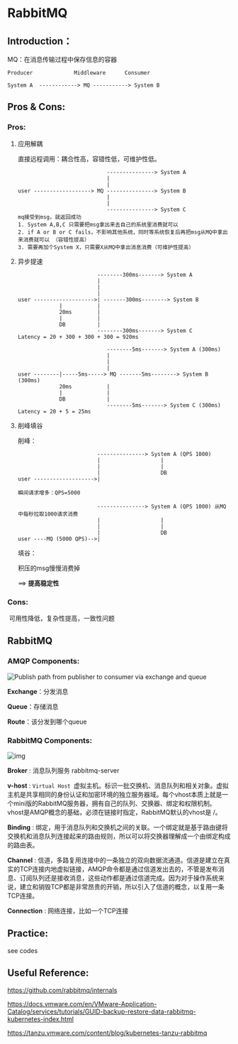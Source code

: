 # RabbitMQ

## Introduction：

MQ：在消息传输过程中保存信息的容器

```shell
Producer             Middleware      Consumer

System A  ------------> MQ -----------> System B
```

## Pros & Cons:

### Pros:

1. 应用解耦

   直接远程调用：耦合性高，容错性低，可维护性低。

    ```shell
                                ---------------> System A
                                |
                                |
    user ------------------> MQ ---------------> System B
                                |
                                |
                                ---------------> System C
    mq接受到msg，就返回成功
    1. System A,B,C 只需要把msg拿出来去自己的系统里消费就可以
    2. if A or B or C fails，不影响其他系统，同时等系统恢复后再把msg从MQ中拿出来消费就可以 （容错性提高）
    3. 需要再加个System X，只需要X从MQ中拿出消息消费（可维护性提高）
    ```

2. 异步提速

    ```shell
                             --------300ms-------> System A
                             |
                             |
                             |
    user ------------------->| -------300ms--------> System B
                 |           |
                 20ms        |
                 |           |
                 DB          |
                             --------300ms-------> System C
    Latency = 20 + 300 + 300 + 300 = 920ms
    ```



    ```shell
                                --------5ms-------> System A (300ms)
                                |
                                |
                                |
    user --------|-----5ms-----> MQ -------5ms--------> System B (300ms)
                 20ms           |
                 |              |
                 DB             |
                                --------5ms-------> System C (300ms)
    Latency = 20 + 5 = 25ms
    ```



3. 削峰填谷

   削峰：

    ```shell
                             ---------------> System A (QPS 1000)
                             |                   |
                             |                   |
                             |                   DB
    user ------------------->|
    
    瞬间请求增多：QPS=5000
    ```

    ```
                             ---------------> System A (QPS 1000) 从MQ中每秒拉取1000请求消费
                             |                   |
                             |                   |
                             |                   DB
    user ----MQ (5000 QPS)-->|
    ```



    填谷：

    积压的msg慢慢消费掉

    ==> **提高稳定性**

### Cons:

​	可用性降低，复杂性提高，一致性问题

## RabbitMQ

### AMQP Components:

![Publish path from publisher to consumer via exchange and queue](https://www.rabbitmq.com/img/tutorials/intro/hello-world-example-routing.png)

**Exchange**：分发消息

**Queue**：存储消息

**Route**：该分发到哪个queue



### RabbitMQ Components:

![img](https://img2020.cnblogs.com/blog/1552936/202010/1552936-20201024103921637-693350551.png)

**Broker** : 消息队列服务 rabbitmq-server

**v-host** : `Virtual Host `虚拟主机。标识一批交换机、消息队列和相关对象。虚拟主机是共享相同的身份认证和加密环境的独立服务器域。每个vhost本质上就是一个mini版的RabbitMQ服务器，拥有自己的队列、交换器、绑定和权限机制。vhost是AMQP概念的基础，必须在链接时指定，RabbitMQ默认的vhost是 /。

**Binding** : 绑定，用于消息队列和交换机之间的关联。一个绑定就是基于路由键将交换机和消息队列连接起来的路由规则，所以可以将交换器理解成一个由绑定构成的路由表。

**Channel** : 信道，多路复用连接中的一条独立的双向数据流通道。信道是建立在真实的TCP连接内地虚拟链接，AMQP命令都是通过信道发出去的，不管是发布消息、订阅队列还是接收消息，这些动作都是通过信道完成。因为对于操作系统来说，建立和销毁TCP都是非常昂贵的开销，所以引入了信道的概念，以复用一条TCP连接。

**Connection** : 网络连接，比如一个TCP连接



## Practice:

see codes

## Useful Reference:

https://github.com/rabbitmq/internals

https://docs.vmware.com/en/VMware-Application-Catalog/services/tutorials/GUID-backup-restore-data-rabbitmq-kubernetes-index.html

https://tanzu.vmware.com/content/blog/kubernetes-tanzu-rabbitmq

